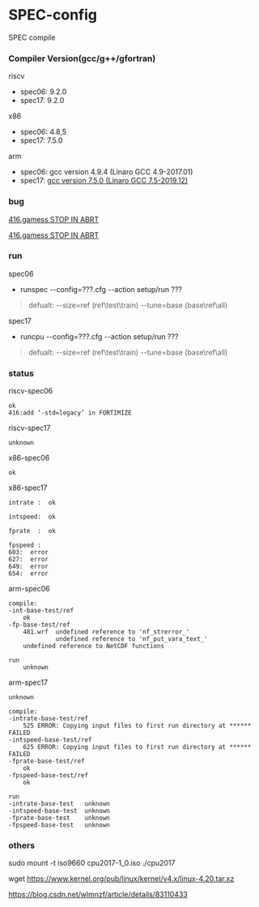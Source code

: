 # SPEC-config
SPEC compile



### Compiler Version(gcc/g++/gfortran)

riscv
*	spec06: 9.2.0
*	spec17: 9.2.0

x86
*	spec06: 4.8,5
*	spec17: 7.5.0 
	

arm

* spec06: gcc version 4.9.4 (Linaro GCC 4.9-2017.01)
* spec17: [gcc version 7.5.0 (Linaro GCC 7.5-2019.12)](https://releases.linaro.org/components/toolchain/binaries/latest-7/aarch64-linux-gnu/)

### bug

[416.gamess STOP IN ABRT](https://gcc.gnu.org/bugzilla/show_bug.cgi?id=69368)

[416.gamess STOP IN ABRT](https://gcc.gnu.org/bugzilla/show_bug.cgi?id=56993)

### run

spec06

*	runspec --config=???.cfg --action setup/run ???
>   defualt: --size=ref (ref\test\train)
>            --tune=base (base\ref\all)

spec17

*	runcpu  --config=???.cfg --action setup/run ???
>   defualt: --size=ref (ref\test\train)
>            --tune=base (base\ref\all)

### status

riscv-spec06

	ok
	416:add ‘-std=legacy’ in FORTIMIZE

riscv-spec17

	unknown

x86-spec06

	ok

x86-spec17

	intrate :  ok
	
	intspeed:  ok
	
	fprate  :  ok 
	
	fpspeed :
	603:  error
	627:  error
	649:  error
	654:  error

arm-spec06

```
compile: 
-int-base-test/ref  
	ok
-fp-base-test/ref  
	481.wrf  undefined reference to 'nf_strerror_'
		     undefined reference to 'nf_put_vara_text_'
    undefined reference to NetCDF functions
    
run
	unknown
```

arm-spec17

```
unknown

compile:
-intrate-base-test/ref
	525 ERROR: Copying input files to first run directory at ****** FAILED
-intspeed-base-test/ref
	625 ERROR: Copying input files to first run directory at ****** FAILED
-fprate-base-test/ref
	ok
-fpspeed-base-test/ref
	ok
	
run
-intrate-base-test   unknown  
-intspeed-base-test  unknown
-fprate-base-test    unknown
-fpspeed-base-test   unknown
```

### others

sudo mount -t iso9660 cpu2017-1_0.iso ./cpu2017

wget https://www.kernel.org/pub/linux/kernel/v4.x/linux-4.20.tar.xz

https://blog.csdn.net/wlmnzf/article/details/83110433
